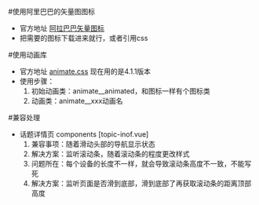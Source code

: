 #使用阿里巴巴的矢量图图标
* 官方地址 [阿拉巴巴矢量图标](https://www.iconfont.cn/)
* 把需要的图标下载进来就行，或者引用css

#使用动画库
* 官方地址 [animate.css](https://animate.style/) 现在用的是4.1.1版本
* 使用步骤：
	1. 初始动画类：animate__animated，和图标一样有个图标类
	2. 动画类：animate__xxx动画名

#兼容处理
* 话题详情页 components [topic-inof.vue]
	1. 兼容事项：随着滑动头部的导航显示状态
	2. 解决方案：监听滚动条，随着滚动条的程度更改样式
	3. 问题所在：每个设备的长度不一样，就会导致滚动条高度不一致，不能写死
	4. 解决方案：监听页面是否滑到底部，滑到底部了再获取滚动条的距离顶部高度